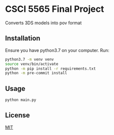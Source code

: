 # CSCI 5565 Final Project

Converts 3DS models into pov format

## Installation

Ensure you have python3.7 on your computer. Run:

```bash
python3.7 -m venv venv
source venv/bin/activate
python -m pip install -r requirements.txt
python -m pre-commit install
```

## Usage

```bash
python main.py
```


## License
[MIT](https://choosealicense.com/licenses/mit/)

